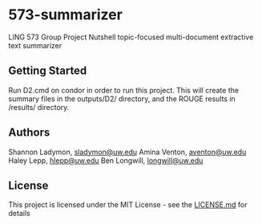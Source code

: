 # 573-summarizer
LING 573 Group Project
Nutshell topic-focused multi-document extractive text summarizer

## Getting Started
Run D2.cmd on condor in order to run this project.
This will create the summary files in the outputs/D2/ directory, and the ROUGE results in /results/ directory.

## Authors
Shannon Ladymon, sladymon@uw.edu
Amina Venton, aventon@uw.edu
Haley Lepp, hlepp@uw.edu
Ben Longwill, longwill@uw.edu

## License
This project is licensed under the MIT License - see the [LICENSE.md](LICENSE.md) for details

